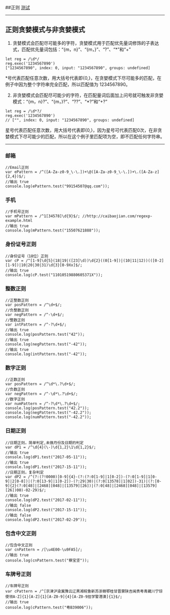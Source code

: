 ##正则
[测试](https://regexper.com/)

***

## 正则贪婪模式与非贪婪模式
1. 贪婪模式会匹配尽可能多的字符，贪婪模式用于匹配优先量词修饰的子表达式，匹配优先量词包括：“{m，n}”、“{m，}”、“?”、“*”和“+”
```
let reg = /\d*/
reg.exec('1234567890')
["1234567890", index: 0, input: "1234567890", groups: undefined]
```
 *号代表匹配任意次数，用大括号代表即{0,}，在贪婪模式下尽可能多的匹配，在例子中因为整个字符串完全匹配，所以匹配值为 1234567890。

2. 非贪婪模式会匹配尽可能少的字符，在匹配量词后面加上问号就可触发非贪婪模式：“{m，n}?”、“{m，}?”、“??”、“*?”和“+?”
```
let reg = /\d*?/
reg.exec('1234567890')
// ["", index: 0, input: "1234567890", groups: undefined]
```
 星号代表匹配任意次数，用大括号代表即{0,}，因为星号可代表匹配0次，在非贪婪模式下尽可能少的匹配，所以在这个例子里匹配项为空，即不匹配任何字符串。

***

### 邮箱
```
//Email正则
var ePattern = /^([A-Za-z0-9_\-\.])+\@([A-Za-z0-9_\-\.])+\.([A-Za-z]{2,4})$/;
//输出 true
console.log(ePattern.test("99154507@qq.com"));
```

### 手机
```
//手机号正则
var mPattern = /^1[34578]\d{9}$/; //http://caibaojian.com/regexp-example.html
//输出 true
console.log(mPattern.test("15507621888"));
```
### 身份证号正则
```
//身份证号（18位）正则
var cP = /^[1-9]\d{5}(18|19|([23]\d))\d{2}((0[1-9])|(10|11|12))(([0-2][1-9])|10|20|30|31)\d{3}[0-9Xx]$/;
//输出 true
console.log(cP.test("11010519880605371X"));
```

### 整数正则
```
//正整数正则
var posPattern = /^\d+$/;
//负整数正则
var negPattern = /^-\d+$/;
//整数正则
var intPattern = /^-?\d+$/;
//输出 true
console.log(posPattern.test("42"));
//输出 true
console.log(negPattern.test("-42"));
//输出 true
console.log(intPattern.test("-42"));
```

### 数字正则
```
//正数正则
var posPattern = /^\d*\.?\d+$/;
//负数正则
var negPattern = /^-\d*\.?\d+$/;
//数字正则
var numPattern = /^-?\d*\.?\d+$/;
console.log(posPattern.test("42.2"));
console.log(negPattern.test("-42.2"));
console.log(numPattern.test("-42.2"));
```
### 日期正则
```
//日期正则，简单判定,未做月份及日期的判定
var dP1 = /^\d{4}(\-)\d{1,2}\1\d{1,2}$/;
//输出 true
console.log(dP1.test("2017-05-11"));
//输出 true
console.log(dP1.test("2017-15-11"));
//日期正则，复杂判定
var dP2 = /^(?:(?!0000)[0-9]{4}-(?:(?:0[1-9]|1[0-2])-(?:0[1-9]|1[0-9]|2[0-8])|(?:0[13-9]|1[0-2])-(?:29|30)|(?:0[13578]|1[02])-31)|(?:[0-9]{2}(?:0[48]|[2468][048]|[13579][26])|(?:0[48]|[2468][048]|[13579][26])00)-02-29)$/;
//输出 true
console.log(dP2.test("2017-02-11"));
//输出 false
console.log(dP2.test("2017-15-11"));
//输出 false
console.log(dP2.test("2017-02-29"));
```

### 包含中文正则
```
//包含中文正则
var cnPattern = /[\u4E00-\u9FA5]/;
//输出 true
console.log(cnPattern.test("蔡宝坚"));
```

### 车牌号正则
```
//车牌号正则
var cPattern = /^[京津沪渝冀豫云辽黑湘皖鲁新苏浙赣鄂桂甘晋蒙陕吉闽贵粤青藏川宁琼使领A-Z]{1}[A-Z]{1}[A-Z0-9]{4}[A-Z0-9挂学警港澳]{1}$/;
//输出 true
console.log(cPattern.test("粤B39006"));
```
